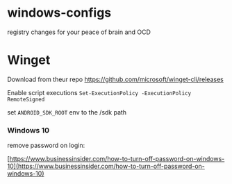 # windows-configs
registry changes for your peace of brain and OCD

# Winget
Download from theur repo https://github.com/microsoft/winget-cli/releases

Enable script executions `Set-ExecutionPolicy -ExecutionPolicy RemoteSigned`

set `ANDROID_SDK_ROOT` env to the /sdk path

### Windows 10

remove password on login:

[https://www.businessinsider.com/how-to-turn-off-password-on-windows-10](https://www.businessinsider.com/how-to-turn-off-password-on-windows-10)